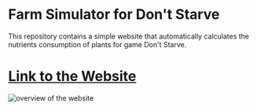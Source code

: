 # Farm Simulator for Don't Starve

This repository contains a simple website that automatically calculates the nutrients consumption of plants for game Don't Starve.

# [Link to the Website](https://lucasmartt.github.io/farmguide/)
![overview of the website](https://i.imgur.com/xftybAe.png)
